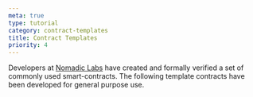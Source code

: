 ```yaml
---
meta: true
type: tutorial
category: contract-templates
title: Contract Templates
priority: 4
---
```


Developers at [Nomadic Labs](https://www.nomadic-labs.com) have created and formally verified a set of commonly used smart-contracts. The following template contracts have been developed for general purpose use.
